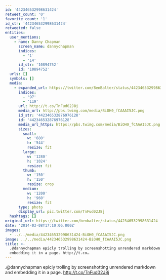 ```yaml
---
id: '442346532998631424'
retweet_count: '0'
favorite_count: '1'
id_str: '442346532998631424'
retweeted: false
entities:
  user_mentions:
    - name: Danny Chapman
      screen_name: dannychapman
      indices:
        - '1'
        - '14'
      id_str: '10894752'
      id: '10894752'
  urls: []
  symbols: []
  media:
    - expanded_url: https://twitter.com/BenBalter/status/442346532998631424/photo/1
      indices:
        - '97'
        - '119'
      url: http://t.co/TnFud02J8j
      media_url: http://pbs.twimg.com/media/BiOH0_fCAAAI5JC.png
      id_str: '442346532876976128'
      id: '442346532876976128'
      media_url_https: https://pbs.twimg.com/media/BiOH0_fCAAAI5JC.png
      sizes:
        small:
          w: '680'
          h: '544'
          resize: fit
        large:
          w: '1280'
          h: '1024'
          resize: fit
        thumb:
          w: '150'
          h: '150'
          resize: crop
        medium:
          w: '1200'
          h: '960'
          resize: fit
      type: photo
      display_url: pic.twitter.com/TnFud02J8j
  hashtags: []
original_url: https://twitter.com/benbalter/status/442346532998631424
date: '2014-03-08T17:10:06.000Z'
images:
  - ../../media/442346532998631424-BiOH0_fCAAAI5JC.png
image: ../../media/442346532998631424-BiOH0_fCAAAI5JC.png
title: >-
  .@dannychapman epicly trolling by screenshotting unrendered markdown and
  embedding it in a page. http://t.co…
---
```


.@dannychapman epicly trolling by screenshotting unrendered markdown and embedding it in a page. http://t.co/TnFud02J8j